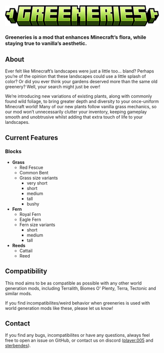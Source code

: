 ![Image](https://github.com/Sterbendes/greeneries/blob/1.21.1/title.png?raw=true)

### **Greeneries** is a mod that enhances Minecraft’s flora, while staying true to vanilla’s aesthetic.

## About
Ever felt like Minecraft’s landscapes were just a little too... bland? Perhaps you’re of the opinion that these landscapes could use a little splash of color? Or did you ever think your gardens deserved more than the same old greenery? Well, your search might just be over!

We’re introducing new variations of existing plants, along with commonly found wild foliage, to bring greater depth and diversity to your once-uniform Minecraft world! Many of our new plants follow vanilla grass mechanics, so our mod won’t unnecessarily clutter your inventory, keeping gameplay smooth and unobtrusive whilst adding that extra touch of life to your landscapes.

## Current Features
### Blocks
- **Grass**
  - Red Fescue
  - Common Bent
  - Grass size variants
    - very short
    - short
    - medium
    - tall
    - bushy
- **Fern**
  - Royal Fern
  - Eagle Fern
  - Fern size variants
    - short
    - medium
    - tall
- **Reeds**
  - Cattail
  - Reed

## Compatibility
This mod aims to be as compatible as possible with any other world generation mods, including Terralith, Biomes O' Plenty, Terra, Tectonic and similar mods.

If you find incompatibilites/weird behavior when greeneries is used with world generation mods like these, please let us know!

## Contact
If you find any bugs, incompatibilites or have any questions, always feel free to open an issue on GitHub, or contact us on discord ([player.005](https://discord.com/users/650714531844194304) and [sterbendes](https://discord.com/users/692286789616140308)).
